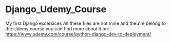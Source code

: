 # Django_Udemy_Course
My first Django excersices 
All these files are not mine and theu're belong to the Udemy course
you can find more about it on: 
https://www.udemy.com/course/python-django-dev-to-deployment/

